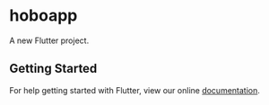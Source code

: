 # hoboapp

A new Flutter project.

## Getting Started

For help getting started with Flutter, view our online
[documentation](https://flutter.io/).
